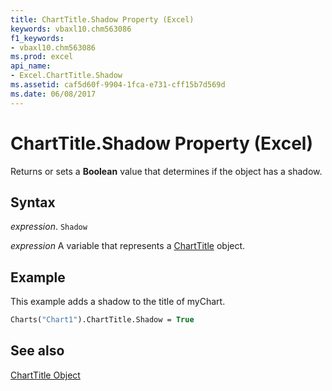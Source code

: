 ```yaml
---
title: ChartTitle.Shadow Property (Excel)
keywords: vbaxl10.chm563086
f1_keywords:
- vbaxl10.chm563086
ms.prod: excel
api_name:
- Excel.ChartTitle.Shadow
ms.assetid: caf5d60f-9904-1fca-e731-cff15b7d569d
ms.date: 06/08/2017
---
```



# ChartTitle.Shadow Property (Excel)

Returns or sets a  **Boolean** value that determines if the object has a shadow.


## Syntax

 _expression_. `Shadow`

 _expression_ A variable that represents a [ChartTitle](Excel.ChartTitle-graph-property.md) object.


## Example

This example adds a shadow to the title of myChart.


```vb
Charts("Chart1").ChartTitle.Shadow = True
```


## See also


[ChartTitle Object](Excel.ChartTitle(object).md)

